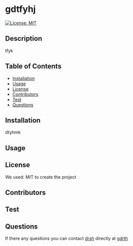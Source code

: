 
  # gdtfyhj

  [![License: MIT](https://img.shields.io/badge/License-MIT-yellow.svg)](https://opensource.org/licenses/MIT)

  ## Description
  tfyk

  ## Table of Contents
  * [Installation](#installation)
  * [Usage](#usage)
  * [License](#license)
  * [Contributors](#contributors)
  * [Test](#test)
  * [Questions](#questions)

  ## Installation
  dtyhmk

  ## Usage
  

  ## License
We used: MIT to create the project
    

  ## Contributors
  

  ## Test
  

  ## Questions
  If there any questions you can contact [drsh](http://github.com/drsh) directly at [gdrth](mailto:gdrth)
